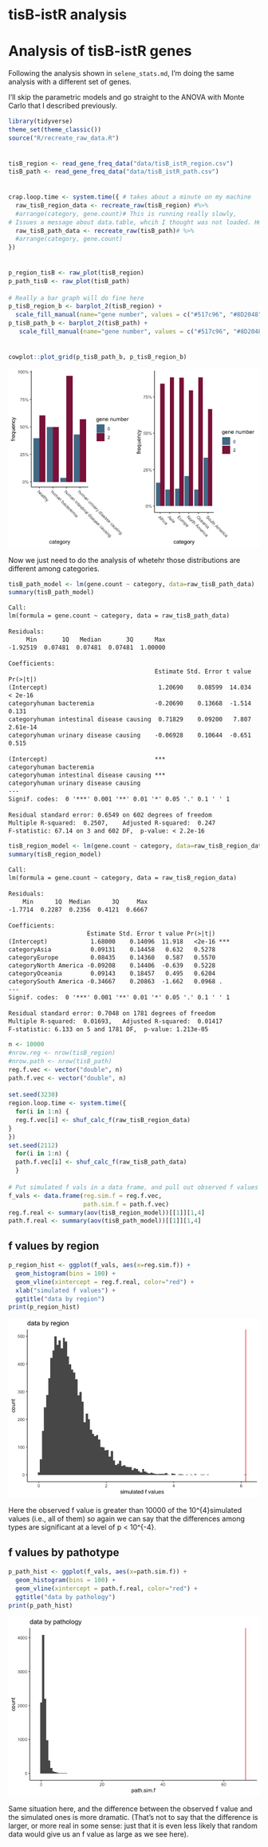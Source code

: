 tisB-istR analysis
================

# Analysis of tisB-istR genes

Following the analysis shown in `selene_stats.md`, I’m doing the same
analysis with a different set of genes.

I’ll skip the parametric models and go straight to the ANOVA with Monte
Carlo that I described previously.

``` r
library(tidyverse)
theme_set(theme_classic())
source("R/recreate_raw_data.R")


tisB_region <- read_gene_freq_data("data/tisB_istR_region.csv") 
tisB_path <- read_gene_freq_data("data/tisB_istR_path.csv") 


crap.loop.time <- system.time({ # takes about a minute on my machine
  raw_tisB_region_data <- recreate_raw(tisB_region) #%>%
  #arrange(category, gene.count)# This is running really slowly,
# Issues a message about data.table, whcih I thought was not loaded. Hmmm....
  raw_tisB_path_data <- recreate_raw(tisB_path)# %>%
  #arrange(category, gene.count)
})


p_region_tisB <- raw_plot(tisB_region)
p_path_tisB <- raw_plot(tisB_path)

# Really a bar graph will do fine here
p_tisB_region_b <- barplot_2(tisB_region) + 
  scale_fill_manual(name="gene number", values = c("#517c96", "#8D2048"))
p_tisB_path_b <- barplot_2(tisB_path) +
   scale_fill_manual(name="gene number", values = c("#517c96", "#8D2048"))


cowplot::plot_grid(p_tisB_path_b, p_tisB_region_b)
```

![](tisB_istR_analysis_files/figure-gfm/setup-1.png)

Now we just need to do the analysis of whetehr those distributions are
different among categories.

``` r
tisB_path_model <- lm(gene.count ~ category, data=raw_tisB_path_data)
summary(tisB_path_model)
```


    Call:
    lm(formula = gene.count ~ category, data = raw_tisB_path_data)

    Residuals:
         Min       1Q   Median       3Q      Max 
    -1.92519  0.07481  0.07481  0.07481  1.00000 

    Coefficients:
                                             Estimate Std. Error t value Pr(>|t|)
    (Intercept)                               1.20690    0.08599  14.034  < 2e-16
    categoryhuman bacteremia                 -0.20690    0.13668  -1.514    0.131
    categoryhuman intestinal disease causing  0.71829    0.09200   7.807 2.61e-14
    categoryhuman urinary disease causing    -0.06928    0.10644  -0.651    0.515
                                                
    (Intercept)                              ***
    categoryhuman bacteremia                    
    categoryhuman intestinal disease causing ***
    categoryhuman urinary disease causing       
    ---
    Signif. codes:  0 '***' 0.001 '**' 0.01 '*' 0.05 '.' 0.1 ' ' 1

    Residual standard error: 0.6549 on 602 degrees of freedom
    Multiple R-squared:  0.2507,    Adjusted R-squared:  0.247 
    F-statistic: 67.14 on 3 and 602 DF,  p-value: < 2.2e-16

``` r
tisB_region_model <- lm(gene.count ~ category, data=raw_tisB_region_data)
summary(tisB_region_model)
```


    Call:
    lm(formula = gene.count ~ category, data = raw_tisB_region_data)

    Residuals:
        Min      1Q  Median      3Q     Max 
    -1.7714  0.2287  0.2356  0.4121  0.6667 

    Coefficients:
                          Estimate Std. Error t value Pr(>|t|)    
    (Intercept)            1.68000    0.14096  11.918   <2e-16 ***
    categoryAsia           0.09131    0.14458   0.632   0.5278    
    categoryEurope         0.08435    0.14360   0.587   0.5570    
    categoryNorth America -0.09208    0.14406  -0.639   0.5228    
    categoryOceania        0.09143    0.18457   0.495   0.6204    
    categorySouth America -0.34667    0.20863  -1.662   0.0968 .  
    ---
    Signif. codes:  0 '***' 0.001 '**' 0.01 '*' 0.05 '.' 0.1 ' ' 1

    Residual standard error: 0.7048 on 1781 degrees of freedom
    Multiple R-squared:  0.01693,   Adjusted R-squared:  0.01417 
    F-statistic: 6.133 on 5 and 1781 DF,  p-value: 1.213e-05

``` r
n <- 10000
#nrow.reg <- nrow(tisB_region)
#nrow.path <- nrow(tisB_path)
reg.f.vec <- vector("double", n)
path.f.vec <- vector("double", n)

set.seed(3230)
region.loop.time <- system.time({
  for(i in 1:n) {
  reg.f.vec[i] <- shuf_calc_f(raw_tisB_region_data)
}
})
set.seed(2112)
  for(i in 1:n) {
  path.f.vec[i] <- shuf_calc_f(raw_tisB_path_data)
  }

# Put simulated f vals in a data frame, and pull out observed f values from the model
f_vals <- data.frame(reg.sim.f = reg.f.vec,
                     path.sim.f = path.f.vec)
reg.f.real <- summary(aov(tisB_region_model))[[1]][1,4]
path.f.real <- summary(aov(tisB_path_model))[[1]][1,4]
```

## f values by region

``` r
p_region_hist <- ggplot(f_vals, aes(x=reg.sim.f)) + 
  geom_histogram(bins = 100) + 
  geom_vline(xintercept = reg.f.real, color="red") + 
  xlab("simulated f values") + 
  ggtitle("data by region")
print(p_region_hist)
```

![](tisB_istR_analysis_files/figure-gfm/unnamed-chunk-2-1.png)

Here the observed f value is greater than 10000 of the 10^{4}simulated
values (i.e., all of them) so again we can say that the differences
among types are significant at a level of p \< 10^{-4}.

## f values by pathotype

``` r
p_path_hist <- ggplot(f_vals, aes(x=path.sim.f)) + 
  geom_histogram(bins = 100) + 
  geom_vline(xintercept = path.f.real, color="red") + 
  ggtitle("data by pathology")
print(p_path_hist)
```

![](tisB_istR_analysis_files/figure-gfm/plot_pathotype_histogram-1.png)

Same situation here, and the difference between the observed f value and
the simulated ones is more dramatic. (That’s not to say that the
difference is larger, or more real in some sense: just that it is even
less likely that random data would give us an f value as large as we see
here).
